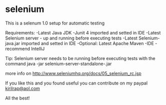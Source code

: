 # selenium
This is a selenum 1.0 setup for automatic testing

Requirements:
-Latest Java JDK
-Junit 4 imported and setted in IDE
-Latest Selenium server - up and running before executing tests
-Latest Selenium-java.jar imported and setted in IDE
-Optional: Latest Apache Maven
-IDE - recommend IntelliJ


Tip:
Selenium server needs to be running before executing tests with the command
java -jar selenium-server-standalone-<version-number>.jar

more info on http://www.seleniumhq.org/docs/05_selenium_rc.jsp


If you like this and you found useful you can contribute on my paypal kirilrap@aol.com


All the best!
